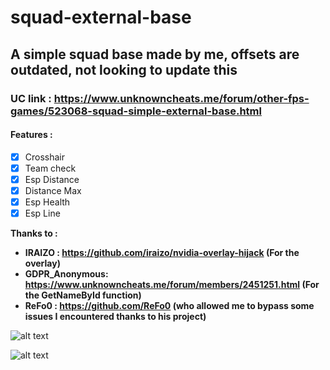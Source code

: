# squad-external-base
## A simple squad base made by me, offsets are outdated, not looking to update this
### UC link : https://www.unknowncheats.me/forum/other-fps-games/523068-squad-simple-external-base.html
#### Features :

- [x] Crosshair
- [x] Team check
- [x] Esp Distance
- [x] Distance Max
- [x] Esp Health
- [x] Esp Line

**Thanks to :**

- **IRAIZO : https://github.com/iraizo/nvidia-overlay-hijack (For the overlay)**
- **GDPR_Anonymous: https://www.unknowncheats.me/forum/members/2451251.html (For the GetNameById function)**
- **ReFo0 : https://github.com/ReFo0 (who allowed me to bypass some issues I encountered thanks to his project)**

![alt text](https://github.com/UnnamedZ03/squad-external-base/blob/main/image%20(1).png)

![alt text](https://github.com/UnnamedZ03/squad-external-base/blob/main/image.png)
